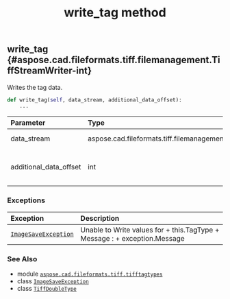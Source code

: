 ﻿---
title: write_tag method
second_title: Aspose.CAD for Python via .NET API References
description: 
type: docs
weight: 60
url: /aspose.cad.fileformats.tiff.tifftagtypes/tiffdoubletype/write_tag/
is_root: false
---

## write_tag {#aspose.cad.fileformats.tiff.filemanagement.TiffStreamWriter-int}

Writes the tag data.



```python
def write_tag(self, data_stream, additional_data_offset):
    ...
```


| Parameter | Type | Description |
| :- | :- | :- |
| data_stream | aspose.cad.fileformats.tiff.filemanagement.TiffStreamWriter | The data stream. |
| additional_data_offset | int | The offset to write additional data to. |
### Exceptions
| Exception | Description |
| :- | :- |
| [`ImageSaveException`](/cad/python-net/aspose.cad.cadexceptions/imagesaveexception) | Unable to Write values for  + this.TagType +  Message :  + exception.Message |





### See Also
* module [`aspose.cad.fileformats.tiff.tifftagtypes`](../../)
* class [`ImageSaveException`](/cad/python-net/aspose.cad.cadexceptions/imagesaveexception)
* class [`TiffDoubleType`](/cad/python-net/aspose.cad.fileformats.tiff.tifftagtypes/tiffdoubletype)
